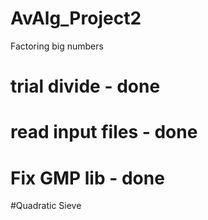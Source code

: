 # AvAlg_Project2
Factoring big numbers


# trial divide - done
# read input files - done
# Fix GMP lib - done

#Quadratic Sieve
